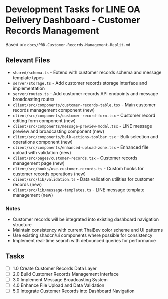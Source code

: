# Development Tasks for LINE OA Delivery Dashboard - Customer Records Management

Based on: `docs/PRD-Customer-Records-Management-Replit.md`

## Relevant Files

- `shared/schema.ts` - Extend with customer records schema and message template types
- `server/storage.ts` - Add customer records storage interface and implementation
- `server/routes.ts` - Add customer records API endpoints and message broadcasting routes
- `client/src/components/customer-records-table.tsx` - Main customer records management component (new)
- `client/src/components/customer-record-form.tsx` - Customer record editing form component (new)
- `client/src/components/message-preview-modal.tsx` - LINE message preview and broadcasting component (new)
- `client/src/components/bulk-actions-toolbar.tsx` - Bulk selection and operations component (new)
- `client/src/components/enhanced-upload-zone.tsx` - Enhanced file upload with validation (new)
- `client/src/pages/customer-records.tsx` - Customer records management page (new)
- `client/src/hooks/use-customer-records.ts` - Custom hooks for customer records operations (new)
- `client/src/lib/validation.ts` - Data validation utilities for customer records (new)
- `client/src/lib/message-templates.ts` - LINE message template management (new)

### Notes

- Customer records will be integrated into existing dashboard navigation structure
- Maintain consistency with current ThaiBev color scheme and UI patterns
- Use existing shadcn/ui components where possible for consistency
- Implement real-time search with debounced queries for performance

## Tasks

- [ ] 1.0 Create Customer Records Data Layer
- [ ] 2.0 Build Customer Records Management Interface
- [ ] 3.0 Implement Message Broadcasting System
- [ ] 4.0 Enhance File Upload and Data Validation
- [ ] 5.0 Integrate Customer Records into Dashboard Navigation